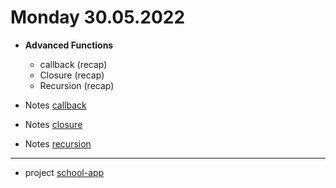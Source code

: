 # Monday 30.05.2022
  
 - **Advanced Functions**
   - callback (recap)
   - Closure (recap)
   - Recursion (recap)
  

- Notes [callback](https://github.com/Fbw-wd22-e01-Rockstars/pb-lessons/blob/main/May/23.05.2022/callback.md)
- Notes [closure](https://github.com/Fbw-wd22-e01-Rockstars/pb-lessons/blob/main/May/24.05.2022/closure.md)
- Notes [recursion]([https://github.com/Fbw-wd22-e01-Rockstars/pb-lessons/blob/main/May/24.05.2022/closure.md](https://github.com/Fbw-wd22-e01-Rockstars/pb-lessons/blob/main/May/24.05.2022/recursion.md))
 

---
- project [school-app](https://classroom.github.com/a/yLZZXc37)
